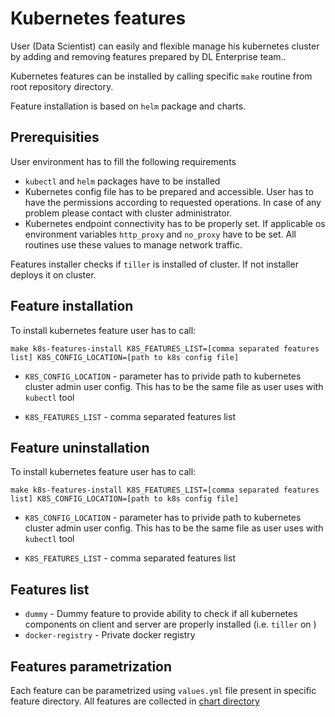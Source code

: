 # Kubernetes features

User (Data Scientist) can easily and flexible manage his kubernetes cluster by adding and
removing features prepared by DL Enterprise team..

Kubernetes features can be installed by calling specific `make` routine from root repository
directory.

Feature installation is based on `helm` package and charts.

## Prerequisities

User environment has to fill the following requirements
- `kubectl` and `helm` packages have to be installed
- Kubernetes config file has to be prepared and accessible. User has to have the permissions
according to requested operations. In case of any problem please contact with cluster administrator.
- Kubernetes endpoint connectivity has to be properly set. If applicable os environment variables
`http_proxy` and `no_proxy` have to be set. All routines use these values to manage network traffic.

Features installer checks if `tiller` is installed of cluster. If not installer deploys it on cluster.
 
## Feature installation
To install kubernetes feature user has to call:
```aidl
make k8s-features-install K8S_FEATURES_LIST=[comma separated features list] K8S_CONFIG_LOCATION=[path to k8s config file] 
```

- `K8S_CONFIG_LOCATION` - parameter has to privide path to kubernetes cluster admin user config. This has to be
the same file as user uses with `kubectl` tool

- `K8S_FEATURES_LIST` - comma separated features list

## Feature uninstallation
To install kubernetes feature user has to call:
```aidl
make k8s-features-install K8S_FEATURES_LIST=[comma separated features list] K8S_CONFIG_LOCATION=[path to k8s config file] 
```

- `K8S_CONFIG_LOCATION` - parameter has to privide path to kubernetes cluster admin user config. This has to be
the same file as user uses with `kubectl` tool

- `K8S_FEATURES_LIST` - comma separated features list

## Features list
- `dummy` - Dummy feature to provide ability to check if all kubernetes components on client and server
are properly installed (i.e. `tiller` on )
- `docker-registry` - Private docker registry

## Features parametrization
Each feature can be parametrized using `values.yml` file present in specific feature directory. All
features are collected in [chart directory](/k8s-features/charts)